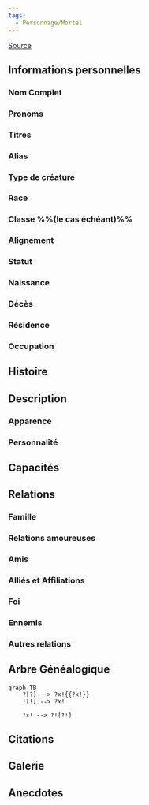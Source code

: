 ```yaml
---
tags:
  - Personnage/Mortel
---
```


[Source](https://youtu.be/3dViwgbrt-c?t=825)

## Informations personnelles
### Nom Complet
### Pronoms
### Titres
### Alias
### Type de créature
### Race
### Classe %%(le cas échéant)%%
### Alignement
### Statut
### Naissance
### Décès
### Résidence
### Occupation

## Histoire

## Description
### Apparence

### Personnalité

## Capacités

## Relations
### Famille
### Relations amoureuses
### Amis
### Alliés et Affiliations
### Foi
### Ennemis
### Autres relations

## Arbre Généalogique
```mermaid
graph TB
    ?[?] --> ?x!{{?x!}}
    ![!] --> ?x!

    ?x! --> ?![?!]
```

## Citations

## Galerie

## Anecdotes